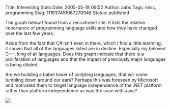 Title: Interesting Stats
Date: 2005-05-18 09:52
Author: aabs
Tags: misc, programming
Slug: 111637451087270948
Status: published

The graph below I found from a recruitment site. It lists the relative importance of programming language skills and how they have changed over the last few years.

Aside from the fact that C\# isn't even in there, which I find a little alarming, it shows that all of the languages listed are in decline. Especially my beloved C++, king of all languages. Does this graph indicate that there is a proliferation of languages and that the impact of previously major languages is being diluted.

Are we building a babel tower of scripting languages, that will come tumbling down around our ears? Perhaps this was foreseen by Microsoft and motivated them to target language independence of the .NET platform rather than platform independence as was the case with Java?

![](http://storage.msn.com/x1pj-ldbX1NGoNbapCTi0PIEYk4jPwzK_LaBu0zn8PLMdBNkpFzqeEGK3urnLPRUHsKiCzh7D1oIYIn7Ft8jayhXwT5W0rG7MUBHQT4AZBeCV_LRwbAwI-xIAHY22piCw3ErZT8TJs6uphJb2RbemZPBw)
